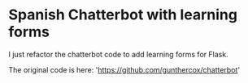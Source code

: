 # Spanish Chatterbot with learning forms

I just refactor the chatterbot code to add learning forms for Flask.

The original code is here: 'https://github.com/gunthercox/chatterbot'
